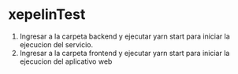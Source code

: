 # xepelinTest

1. Ingresar a la carpeta backend y ejecutar yarn start para iniciar la ejecucion del servicio.
2. Ingresar a la carpeta frontend y ejecutar yarn start para iniciar la ejecucion del aplicativo web
